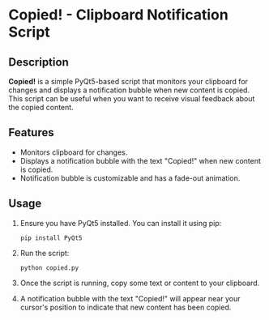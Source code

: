 # Copied! - Clipboard Notification Script

## Description
**Copied!** is a simple PyQt5-based script that monitors your clipboard for changes and displays a notification bubble when new content is copied. This script can be useful when you want to receive visual feedback about the copied content.

## Features
- Monitors clipboard for changes.
- Displays a notification bubble with the text "Copied!" when new content is copied.
- Notification bubble is customizable and has a fade-out animation.

## Usage
1. Ensure you have PyQt5 installed. You can install it using pip:
   ```
   pip install PyQt5
   ```

2. Run the script:
   ```
   python copied.py
   ```

3. Once the script is running, copy some text or content to your clipboard.

4. A notification bubble with the text "Copied!" will appear near your cursor's position to indicate that new content has been copied.
